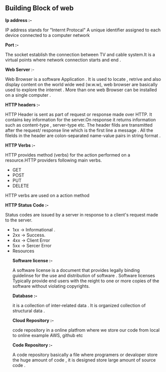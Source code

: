 ## Building Block of web 
 <b> Ip address :- </b> <p> IP  address stands for "Internt Protocal" 
  A unique identifier assigned to each device connected to a computer network </p>
 <b> Port :- </b> 
 <p> The socket establish the connection between TV and cable system.It is a virtual points where network connection starts and end .</p>
  <b> Web Server </b> :- 
  <p> Web Browser is a software Application . It is used to locate , retrive and also display content on the world wide wed (w.w.w), web browser are basically used to explore the internet . More than one web Browser can be installed on a single computer . </p>

  <b> HTTP headers  :-</b>
 <p> HTTP Header is sent as part of request or response made over HTTP. It contains key information for the server.On response it returns information such as content-type , server-type etc.
 The header filds are transmitted after the request/ response line which is the first line a message . All the filelds in the header are colon-separated name-value pairs in string format .</p>

  <b> HTTP Verbs :- </b>
  <p> HTTP provides method (verbs) for the action performed on a resource.HTTP providers following main verbs.</p>
  
  - GET
  - POST
  - PUT 
  - DELETE
  <p> HTTP verbs are used on a action method </p>
<b> HTTP Status Code :- </b> <p>Status codes are issued by a server in response to a client's request made to the server. </p>
 
 - 1xx -> Informational .
 - 2xx -> Success.
 - 4xx -> Client Error 
  - 5xx -> Sercer Error 
  - Resources </p>
  <b> Software license :-</b><p> A software license is a document that provides legally binding guidelinse for the use and distribution of software . Software licenses Typically provide end users with the reight to one or more copies of the software without violating copyrights. </p>
<b> Database :- </b> <p> it is a collection of inter-related data . It is organized collection of structural  data .</p>
<b>Cloud Repository :-</b> </p> code repository in a online platfrom where we store our code from local to online  example AWS, github etc </p>
<b> Code Repository :-</b> <p>A code repository basically a file where programers or devaloper store the huge amount of code , it is designed store large amount of source code .</p>

